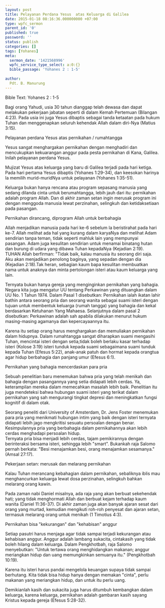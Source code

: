 ```yaml
---
layout: post
title: Pelayanan Perdana Yesus  atas Keluarga di Galilea
date: 2015-01-18 08:16:36.000000000 +07:00
type: wpfc_sermon
parent_id: '0'
published: true
password: ''
status: publish
categories: []
tags: [Yohanes]
meta:
  sermon_date: '1421568996'
  wpfc_service_type_select: a:0:{}
  bible_passage: 'Yohanes 2 : 1-5'
  
author:
  Pdt. B. Manurung
---
```

<p>Bible Text: Yohanes 2 : 1-5</p>
<p>Bagi orang Yahudi, usia 30 tahun dianggap telah dewasa dan dapat melakukan pekerjaan jabatan  seperti di dalam Kemah Pertemuan (Bilangan 4:23). Pada usia ini juga Yesus dibaptis sebagai tanda ketaatan pada hukum Tuhan dan menggenapkan seluruh kehendak Allah dalam diri-Nya (Matius 3:15).</p>
<p>Pelayanan perdana Yesus atas pernikahan / rumahtangga</p>
<p>Yesus  sangat menghargakan pernikahan dengan menghadiri dan mencukupkan kekuarangan anggur pada pesta pernikahan di Kana, Galilea. Inilah pelayanan perdana Yesus.</p>
<p>Mujizat Yesus atas keluarga yang baru di Galilea terjadi pada hari ketiga. Pada hari pertama Yesus dibaptis (Yohanes 1:29-34), dan keesokan harinya Ia memilih murid-muridNya untuk pelayanan (Yohanes 1:35-51).</p>
<p>Keluarga bukan hanya rencana atau program sepasang manusia yang sedang dilanda cinta untuk berumahtangga, lebih jauh dari itu: pernikahan adalah program Allah. Dan di akhir zaman setan ingin merusak program ini dengan menggoda manusia lewat perzinahan, selingkuh dan ketidaksetiaan pada pasangan.</p>
<p>Pernikahan dirancang, diprogram Allah untuk berbahagia</p>
<p>Allah menjadikan manusia pada hari ke-6 sebelum Ia beristirahat pada hari ke-7. Allah melihat ada hal yang kurang dalam karyaNya dan melihat Adam sendirian tanpa teman, tidak seperti mahluk lain yang mempunyai pasangan. Adam juga kesulitan sendirian untuk menamai binatang hutan dan burung di udara yang dibawa Tuhan kepadaNya (Kejadian 2:19). TUHAN Allah berfirman: "Tidak baik, kalau manusia itu seorang diri saja. Aku akan menjadikan penolong baginya, yang sepadan dengan dia (Kejadian 2:18).Tak heran, sebagian kaum bapa kesulitan membuatkan nama untuk anaknya dan minta pertolongan isteri atau kaum keluarga yang lain.</p>
<p>Ternyata bukan hanya gereja yang menginginkan pernikahan yang bahagia. Negara kita juga mengatur UU tentang Perkawinan yang dituangkan dalam UU No. 1 Tahun 1974. Dalam Pasal 1 disebutkan: Pernikahan ialah ikatan lahir bathin antara seorang pria dan seorang wanita sebagai suami isteri dengan tujuan untuk membentuk keluarga (rumah tangga) yang bahagia dan kekal berdasarkan Ketuhanan Yang Mahaesa. Selanjutnya dalam pasal 2 disebutkan: Perkawinan adalah sah apabila dilakukan menurut hukum masing-masing agamanya dan kepercayaannya itu.</p>
<p>Karena itu  setiap orang harus menghargakan dan memuliakan pernikahan dalam hidupnya. Dalam rumahtangga sangat diharapkan suami mengasihi Tuhan, mencintai isteri dengan setia,tidak boleh berlaku kasar terhadap isteri (Kolose 3:19) isteri tunduk kepada suami sebagaimana suami tunduk kepada Tuhan (Efesus 5:22), anak-anak patuh dan hormat kepada orangtua agar hidup berbahagia dan panjang umur (Efesus 6:1). </p>
<p>Pernikahan yang bahagia mencerdaskan para pria</p>
<p>Sebuah penelitian baru menemukan bahwa pria yang telah menikah dan bahagia dengan pasangannya yang setia didapati lebih cerdas. Ya, keterampilan mereka dalam memecahkan masalah lebih baik. Penelitian itu juga mendeteksi bahwa hubungan suami isteri yang terikat dalam pernikahan yang sah mengurangi tingkat depresi dan meningkatkan fungsi kognitif  di dalam otak.</p>
<p>Seorang peneliti dari University of Amsterdam, Dr. Jens Foster menemukan para pria yang menikmati hubungan intim yang baik dengan isteri ternyata didapati lebih jago mengkritisi sesuatu persoalan dengan benar. Kesimpulannya pria yang berbahagia dalam pernikahannya akan lebih cerdas menghadapi persoalan hidup.<br />
Ternyata pria bisa menjadi lebih cerdas, tajam pemikirannya dengan berinteraksi bersama isteri, sehingga lebih "smart". Bukankah raja Salomo pernah berkata: "Besi menajamkan besi, orang menajamkan sesamanya." (Amsal 27:17).</p>
<p>Pekerjaan setan: merusak dan melarang pernikahan</p>
<p>Kalau Tuhan merancang kebahagian dalam pernikahan, sebaliknya iblis mau menghancurkan keluarga lewat dosa perzinahan, selingkuh bahkan melarang orang kawin.</p>
<p>Pada zaman nabi Daniel misalnya, ada raja yang akan berbuat sekehendak hati;  yang tidak menghormati Allah dan berbuat kejam terhadap kaum wanita (Daniel 11:36-37). Di akhir zaman juga akan banyak ajaran sesat dari orang yang murtad, kemudian mengikuti roh-roh penyesat dan ajaran setan, termasuk melarang orang untuk menikah (1 Timotius 4:3).</p>
<p>Pernikahan bisa "kekurangan" dan "kehabisan" anggur</p>
<p>Setiap pasutri harus menjaga agar tidak sampai terjadi kekurangan atau kehabisan anggur. Anggur adalah lambang sukacita, cintakasih yang tidak boleh hilang dalam keluarga.  Dalam Pengkhotbah, raja Salomo menyebutkan: "Untuk tertawa orang menghidangkan makanan; anggur meriangkan hidup dan uang memungkinkan semuanya itu." (Pengkhotbah 10:19).</p>
<p>Karena itu isteri harus pandai mengelola keuangan supaya tidak sampai berhutang. Kita tidak bisa hidup hanya dengan memakan "cinta", perlu makanan yang meriangkan hidup, dan untuk itu perlu uang.</p>
<p>Demikianlah kasih dan sukacita juga harus ditumbuh kembangkan dalam keluarga, karena keluarga, pernikahan adalah gambaran kasih sayang Kristus kepada gereja (Efesus 5:28-32).</p>
